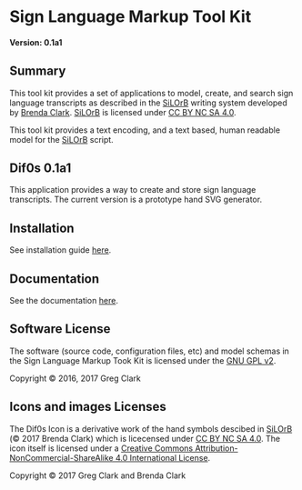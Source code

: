 # Sign Language Markup Tool Kit
#### Version: 0.1a1

## Summary

This tool kit provides a set of applications to model, create, and search sign
language transcripts as described in the [SiLOrB](https://bleegiimuus.wordpress.com/home/silorb-sign-language-writing/) writing system developed by [Brenda Clark](https://bleegiimuus.wordpress.com/).  [SiLOrB](https://bleegiimuus.wordpress.com/home/silorb-sign-language-writing/) is licensed under <a rel="license" href="http://creativecommons.org/licenses/by-nc-sa/4.0/">CC BY NC SA 4.0</a>.

This tool kit provides a text encoding, and a text based, human readable model for the [SiLOrB](https://bleegiimuus.wordpress.com/home/silorb-sign-language-writing/) script.

## Dif0s 0.1a1

This application provides a way to create and store sign language transcripts.
The current version is a prototype hand SVG generator.

## Installation

See installation guide [here](https://gitlab.com/eigenmoose/signlangmtk/wikis/Installation%20and%20Setup).

## Documentation

See the documentation [here](https://gitlab.com/eigenmoose/signlangmtk/wikis/documentation).

## Software License

The software (source code, configuration files, etc) and model schemas in the Sign Language Markup Took Kit is licensed under the
[GNU GPL v2](https://www.gnu.org/licenses/old-licenses/gpl-2.0-standalone.html).

Copyright &copy; 2016, 2017 Greg Clark

## Icons and images Licenses
The Dif0s Icon is a derivative work of the hand symbols descibed in [SiLOrB](https://bleegiimuus.wordpress.com/home/silorb-sign-language-writing/) (&copy; 2017 Brenda Clark) which is licecensed under <a rel="license" href="http://creativecommons.org/licenses/by-nc-sa/4.0/">CC BY NC SA 4.0</a>.  The icon itself is licensed under a <a rel="license" href="http://creativecommons.org/licenses/by-nc-sa/4.0/">Creative Commons Attribution-NonCommercial-ShareAlike 4.0 International License</a>.

Copyright &copy; 2017 Greg Clark and Brenda Clark
